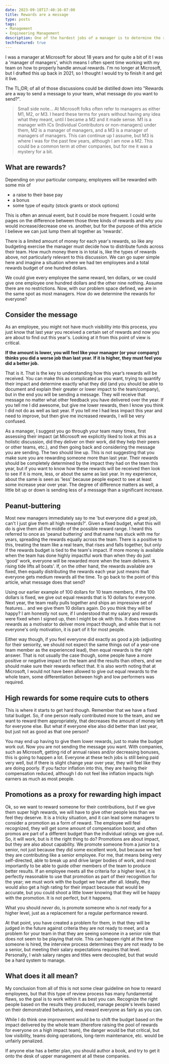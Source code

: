 ```yaml
---
date: 2023-09-18T17:40:16-07:00
title: Rewards are a message
type: posts
tags:
- Management
- Engineering Management
description: One of the hardest jobs of a manager is to determine the rewards for your team. As you consider each person's impact and how to distribute rewards, it is helpful to think about the message you are trying to send with these decisions.
techfeatured: true
---
```


I was a manager at Microsoft for about 18 years and for quite a bit of it I was a 'manager of managers', which means I often spent time working with my team on how to properly handle annual rewards. I'm no longer at Microsoft, but I drafted this up back in 2021, so I thought I would try to finish it and get it live. 

The TL;DR; of all of those discussions could be distilled down into "Rewards are a way to send a message to your team, what message do you want to send?".

> Small side note... At Microsoft folks often refer to managers as either M1, M2, or M3. I heard these terms for years without having any idea what they meant, until I became a M2 and it made sense. M1 is a manager with ICs (Individual Contributors or non-managers) under them, M2 is a manager of managers, and a M3 is a manager of managers of managers. This can continue up I assume, but M3 is where I was for the past few years, although I am now a M2. This could be a common term at other companies, but for me it was a mystery for a bit. 

## What are rewards?

Depending on your particular company, employees will be rewarded with some mix of

- a raise to their base pay
- a bonus
- some type of equity (stock grants or stock options)

This is often an annual event, but it could be more frequent. I could write pages on the difference between those three kinds of rewards and why you would increase/decrease one vs. another, but for the purpose of this article I believe we can just lump them all together as 'rewards'. 

There is a limited amount of money for each year's rewards, so like any budgeting exercise the manager must decide how to distribute funds across their team. How much money there is in total is, like the types of rewards above, not particularly relevant to this discussion. We can go super simple here and imagine a situation where we had ten employees and a total rewards budget of one hundred dollars. 

We could give every employee the same reward, ten dollars, or we could give one employee one hundred dollars and the other nine nothing. Assume there are no restrictions. Now, with our problem space defined, we are in the same spot as most managers. How do we determine the rewards for everyone?

## Consider the message

As an employee, you might not have much visibility into this process, you just know that last year you received a certain set of rewards and now you are about to find out this year's. Looking at it from this point of view is critical. 

**If the amount is lower, you will feel like your manager (or your company) thinks you did a worse job than last year. If it is higher, they must feel you did a better job.**

That is it. That is the key to understanding how this year’s rewards will be received. You can make this as complicated as you want, trying to quantify their impact and determine exactly what they did (and you should be able to document and explain their greater or lower impact to the team/company), but in the end you will be sending a message. They will receive that message no matter what other feedback you have delivered over the year. If you tell me I did awesome, but give me lower rewards, then I know you think I did not do as well as last year. If you tell me I had less impact this year and need to improve, but then give me increased rewards, I will be very confused.

As a manager, I suggest you go through your team many times, first assessing their impact (at Microsoft we explicitly liked to look at this as a holistic discussion, did they deliver on their work, did they help their peers or other teams, etc.), and then going back and considering the message you are sending. The two should line up. This is not suggesting that you make sure you are rewarding someone more than last year. Their rewards should be completely determined by the impact they had on the team this year, but if you want to know how these rewards will be received then look to see if it is more, less, or about the same as last year. In my experience, about the same is seen as 'less' because people expect to see at least some increase year over year. The degree of difference matters as well, a little bit up or down is sending less of a message than a significant increase. 

## Peanut-buttering

Most new managers immediately say to me 'but everyone did a great job, can't I just give them all high rewards?'. Given a fixed budget, what this will do is give them all the middle of the possible reward range. I heard this referred to once as 'peanut buttering' and that name has stuck with me for years, spreading the rewards equally across the team. There is a positive to this, treating the team like a real team, that rises and falls together, but only if the rewards budget is tied to the team's impact. If more money is available when the team has done highly impactful work than when they do just 'good' work, everyone will be rewarded more when the team delivers. 'A rising tide lifts all boats'. If, on the other hand, the rewards available are fixed, then equally distributing the rewards each year just means that everyone gets medium rewards all the time. To go back to the point of this article, what message does that send?

Using our earlier example of 100 dollars for 10 team members, if the 100 dollars is fixed, we give out equal rewards that is 10 dollars for everyone. Next year, the team really pulls together and ships an impressive set of features... and we give them 10 dollars again. Do you think they will be happy? I am honestly not sure, if I understood that my salary and rewards were fixed when I signed up, then I might be ok with this. It does remove rewards as a motivator to deliver more impact though, and while that is not everyone's only motivation, it is part of it for most people. 

Either way though, if you feel everyone did exactly as good a job (adjusting for their seniority, we should not expect the same things out of a year-one team member as the experienced lead), then equal rewards is the right answer. That is not usually the case though, some people have a more positive or negative impact on the team and the results than others, and we should make sure their rewards reflect that. It is also worth noting that at Microsoft, I would not have been allowed to give out equal rewards to the whole team, some differentiation between high and low performers was required. 

## High rewards for some require cuts to others

This is where it starts to get hard though. Remember that we have a fixed total budget. So, if one person really contributed more to the team, and we want to reward them appropriately, that decreases the amount of money left for everyone else. But what if everyone else also did better than last year, but just not as good as that one person?  

You may end up having to give them lower rewards, just to make the budget work out. Now you are not sending the message you want. With companies, such as Microsoft, getting rid of annual raises and/or decreasing bonuses, this is going to happen a lot. Everyone at these tech jobs is still being paid very well, but if there is slight change year over year, they will feel like they are doing poorly. If you factor inflation into this, they are having their compensation reduced, although I do not feel like inflation impacts high earners as much as most people. 

## Promotions as a proxy for rewarding high impact

Ok, so we want to reward someone for their contributions, but if we give them super high rewards, we will have to give other people less than we feel they deserve. It is a tricky situation, and it can lead some managers to consider a promotion as a form of reward. The employee will feel recognized, they will get some amount of compensation boost, and often promos are part of a different budget than the individual ratings we give out. So, it will work, but is it the right thing to do? Promotions are about impact, but they are also about capability. We promote someone from a junior to a senior, not just because they did some excellent work, but because we feel they are contributing like a senior employee. For me, that means being very self-directed, able to break up and drive larger bodies of work, and most importantly to be able to guide other members of the team to produce better results. If an employee meets all the criteria for a higher level, it is perfectly reasonable to use that promotion as part of their recognition for the year; we must work with the budget we have after all. Ideally, they would also get a high rating for their impact because that would be accurate, but you could shoot a little lower knowing that they will be happy with the promotion. It is not perfect, but it happens. 

What you should *never* do, is promote someone who is *not* ready for a higher level, just as a replacement for a regular performance reward. 

At that point, you have created a problem for them, in that they will be judged in the future against criteria they are not ready to meet, and a problem for your team in that they are seeing someone in a senior role that does not seem to be playing that role. This can happen right at the time someone is hired, the interview process determines they are not ready to be a senior, but meeting their salary expectations requires that level. Personally, I wish salary ranges and titles were decoupled, but that would be a hard system to manage. 

## What does it all mean?

My conclusion from all of this is not some clear guideline on how to reward employees, but that this type of review process has many fundamental flaws, so the goal is to work within it as best you can. Recognize the right people based on the results they produced, manage people's levels based on their demonstrated behaviors, and reward everyone as fairly as you can. 

While I do think one improvement would be to shift the budget based on the impact delivered by the whole team (therefore raising the pool of rewards for everyone on a high impact team), the danger would be that critical, but low visibility, teams doing operations, long-term maintenance, etc. would be unfairly penalized. 

If anyone else has a better plan, you should author a book, and try to get it onto the desk of upper management at all these companies. 

